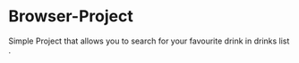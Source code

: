 # Browser-Project
Simple Project that allows you to search for your favourite drink in drinks list .
